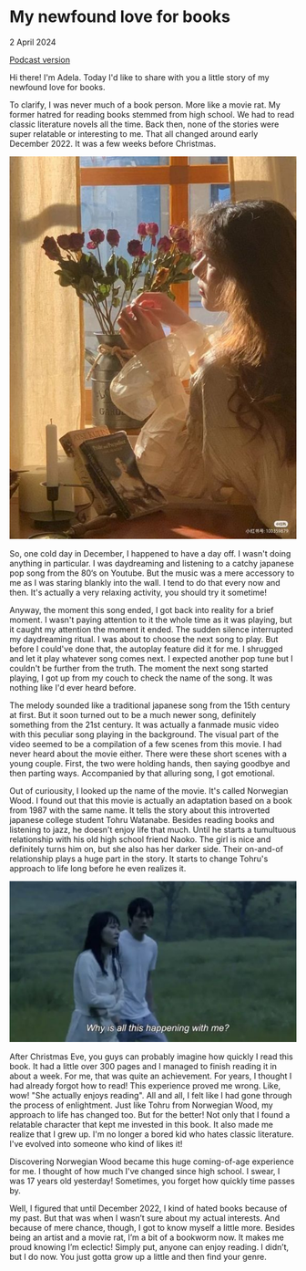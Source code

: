 # My newfound love for books

2 April 2024


[Podcast version](assets/storytelling-podcast-version-koukalova.mp3)

Hi there! I'm Adela. Today I'd like to share with you a little story of my newfound love for books.


To clarify, I was never much of a book person. More like a movie rat. My former hatred for reading books stemmed from high school. We had to read classic literature novels all the time. Back then, none of the stories were super relatable or interesting to me. That all changed around early December 2022. It was a few weeks before Christmas.

![random girl reading a classic literature book](assets/girl-reading-literature.jpg)

So, one cold day in December, I happened to have a day off. I wasn't doing anything in particular. I was daydreaming and listening to a catchy japanese pop song from the 80‘s on Youtube. But the music was a mere accessory to me as I was staring blankly into the wall. I tend to do that every now and then. It's actually a very relaxing activity, you should try it sometime!

Anyway, the moment this song ended, I got back into reality for a brief moment. I wasn't paying attention to it the whole time as it was playing, but it caught my attention the moment it ended. The sudden silence interrupted my daydreaming ritual. I was about to choose the next song to play. But before I could've done that, the autoplay feature did it for me. I shrugged and let it play whatever song comes next. I expected another pop tune but I couldn't be further from the truth. The moment the next song started playing, I got up from my couch to check the name of the song. It was nothing like I'd ever heard before.

The melody sounded like a traditional japanese song from the 15th century at first. But it soon turned out to be a much newer song, definitely something from the 21st century.
It was actually a fanmade music video with this peculiar song playing in the background. The visual part of the video seemed to be a compilation of a few scenes from this movie. I had never heard about the movie either. There were these short scenes with a young couple. First, the two were holding hands, then saying goodbye and then parting ways. Accompanied by that alluring song, I got emotional. 

Out of curiousity, I looked up the name of the movie. It's called Norwegian Wood. I found out that this movie is actually an adaptation based on a book from 1987 with the same name.
It tells the story about this introverted japanese college student Tohru Watanabe. Besides reading books and listening to jazz, he doesn't enjoy life that much. Until he starts a tumultuous relationship with his old high school friend Naoko. The girl is nice and definitely turns him on, but she also has her darker side. Their on-and-of relationship plays a huge part in the story. It starts to change Tohru's approach to life long before he even realizes it.

![japanese couple walking together](assets/norwegian-wood-movie-scene.jpg)

After Christmas Eve, you guys can probably imagine how quickly I read this book. It had a little over 300 pages and I managed to finish reading it in about a week. For me, that was quite an achievement.
For years, I thought I had already forgot how to read! This experience proved me wrong. Like, wow! "She actually enjoys reading".
All and all, I felt like I had gone through the process of enlightment. Just like Tohru from Norwegian Wood, my approach to life has changed too. But for the better!
Not only that I found a relatable character that kept me invested in this book. It also made me realize that I grew up. I'm no longer a bored kid who hates classic literature. I've evolved into someone who kind of likes it! 

Discovering Norwegian Wood became this huge coming-of-age experience for me. I thought of how much I've changed since high school. I swear, I was 17 years old yesterday! Sometimes, you forget how quickly time passes by.

Well, I figured that until December 2022, I kind of hated books because of my past. But that was when I wasn’t sure about my actual interests. And because of mere chance, though, I got to know myself a little more. Besides being an artist and a movie rat, I’m a bit of a bookworm now. It makes me proud knowing I’m eclectic! Simply put, anyone can enjoy reading. I didn’t, but I do now. You just gotta grow up a little and then find your genre. 

